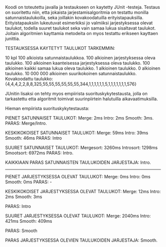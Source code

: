 Koodi on toteutettu javalla ja testaukseen on kaytetty JUnit -testeja.
Testaus on suoritettu niin, etta jokaista jarjestamisalgoritmia on testattu monilla 
satunnaistaulukoilla, seka joillakin kovakoodatuilla erityistapauksilla.
Erityistapauksiin lukeutuvat esimerkiksi jo valmiiksi jarjestyksessa olevat taulukot,
todella suuret taulukot seka vain samaa lukua sisaltavat taulukot.
Joitain algoritmien kayttamia metodeita on myos testattu erikseen kayttaen junittia.

TESTAUKSESSA KAYTETYT TAULUKOT TARKEMMIN:

10 kpl 100 alkioista satunnaistaulukkoa.
100 alkioinen jarjestyksessa oleva taulukko.
100 alkioinen kaanteisessa jarjestyksessa oleva taulukko.
100 alkioinen kaikki samaa lukua oleva taulukko.
1 alkioinen taulukko.
0 alkioinen taulukko.
10 000 000 alkioinen suurikokoinen satunnaistaulukko.
Kovakoodattu taulukko: {4,4,4,2,2,8,8,325,55,55,55,55,55,55,344,1,1,1,1,1,1,5,1,1,1,1,1,1,1,576}


JUnitin lisaksi on tehty myos empiirista suorituskykytestausta, jolla on tarkastettu
etta algoritmit toimivat suurinpiirtein halutuilla aikavaatimuksilla.

Hieman empiirista suorituskykytestausta:

PIENET SATUNNAISET TAULUKOT:
Merge: 2ms
Intro: 2ms
Smooth: 3ms.
PARAS: Merge/Intro.

KESKIKOKOISET SATUNNAISET TAULUKOT:
Merge: 59ms
Intro: 39ms
Smooth: 46ms
PARAS: Intro

SUURET SATUNNAISET TAULUKOT:
Mergesort: 3260ms
Introsort: 1298ms
Smootsort: 6972ms
PARAS: Intro.

KAIKKIAAN PARAS SATUNNAISTEN TAULUKOIDEN JARJESTAJA: Intro.

-----------------------------------------------------------

PIENET JARJESTYKSESSA OLEVAT TAULUKOT:
Merge: 0ms
Intro: 0ms
Smooth: 0ms
PARAS: -

KESKIKOKOISET JARJESTYKSESSA OLEVAT TAULUKOT:
Merge: 12ms
Intro: 2ms
Smooth: 3ms

PARAS: Intro

SUURET JARJESTYKSESSA OLEVAT TAULUKOT:
Merge: 2040ms
Intro: 421ms
Smooth: 409ms

PARAS: Smooth

PARAS JARJESTYKSESSA OLEVIEN TAULUKOIDEN JARJESTAJA: Smooth.